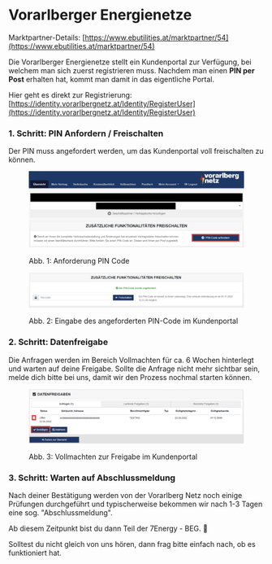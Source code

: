 # Vorarlberger Energienetze

Marktpartner-Details: [https://www.ebutilities.at/marktpartner/54](https://www.ebutilities.at/marktpartner/54)

Die Vorarlberger Energienetze stellt ein Kundenportal zur Verfügung, bei welchem man sich zuerst registrieren muss. Nachdem man einen **PIN per Post** erhalten hat, kommt man damit in das eigentliche Portal. &#x20;

Hier geht es direkt zur Registrierung: [https://identity.vorarlbergnetz.at/Identity/RegisterUser](https://identity.vorarlbergnetz.at/Identity/RegisterUser)

### 1. Schritt: PIN Anfordern / Freischalten

Der PIN muss angefordert werden, um das Kundenportal voll freischalten zu können.&#x20;

<figure><img src="../../.gitbook/assets/image.png" alt=""><figcaption><p>Abb. 1: Anforderung PIN Code</p></figcaption></figure>

<figure><img src="../../.gitbook/assets/image (1).png" alt=""><figcaption><p>Abb. 2: Eingabe des angeforderten PIN-Code im Kundenportal</p></figcaption></figure>

### 2. Schritt: Datenfreigabe

Die Anfragen werden im Bereich Vollmachten für ca. 6 Wochen hinterlegt und warten auf deine Freigabe. Sollte die Anfrage nicht mehr sichtbar sein, melde dich bitte bei uns, damit wir den Prozess nochmal starten können.&#x20;

<figure><img src="../../.gitbook/assets/image (2).png" alt=""><figcaption><p>Abb. 3: Vollmachten zur Freigabe im Kundenportal</p></figcaption></figure>

### 3. Schritt: Warten auf Abschlussmeldung

Nach deiner Bestätigung werden von der Vorarlberg Netz noch einige Prüfungen durchgeführt und typischerweise bekommen wir nach 1-3 Tagen eine sog. "Abschlussmeldung".&#x20;

Ab diesem Zeitpunkt bist du dann Teil der 7Energy - BEG. :tada:

Solltest du nicht gleich von uns hören, dann frag bitte einfach nach, ob es funktioniert hat. &#x20;
